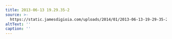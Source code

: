 ```yaml
---
title: 2013-06-13 19.29.35-2
source: >-
  https://static.jamesdigioia.com/uploads/2014/01/2013-06-13-19-29-35-2-scaled.jpg
altText: ''
caption: ''
---
```


